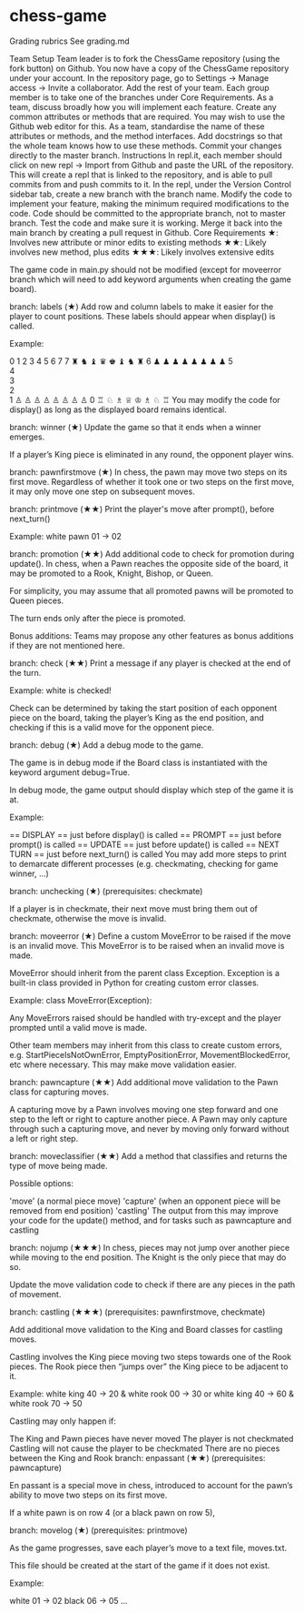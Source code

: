 # chess-game
Grading rubrics
See grading.md

Team Setup
Team leader is to fork the ChessGame repository (using the fork button) on Github. You now have a copy of the ChessGame repository under your account.
In the repository page, go to Settings → Manage access → Invite a collaborator. Add the rest of your team.
Each group member is to take one of the branches under Core Requirements.
As a team, discuss broadly how you will implement each feature.
Create any common attributes or methods that are required. You may wish to use the Github web editor for this.
As a team, standardise the name of these attributes or methods, and the method interfaces.
Add docstrings so that the whole team knows how to use these methods.
Commit your changes directly to the master branch.
Instructions
In repl.it, each member should click on new repl → Import from Github and paste the URL of the repository.
This will create a repl that is linked to the repository, and is able to pull commits from and push commits to it.
In the repl, under the Version Control sidebar tab, create a new branch with the branch name.
Modify the code to implement your feature, making the minimum required modifications to the code. Code should be committed to the appropriate branch, not to master branch.
Test the code and make sure it is working.
Merge it back into the main branch by creating a pull request in Github.
Core Requirements
★: Involves new attribute or minor edits to existing methods
★★: Likely involves new method, plus edits
★★★: Likely involves extensive edits

The game code in main.py should not be modified (except for moveerror branch which will need to add keyword arguments when creating the game board).

branch: labels (★)
Add row and column labels to make it easier for the player to count positions. These labels should appear when display() is called.

Example:

  0 1 2 3 4 5 6 7
7 ♜ ♞ ♝ ♛ ♚ ♝ ♞ ♜
6 ♟︎ ♟︎ ♟︎ ♟︎ ♟︎ ♟︎ ♟︎ ♟︎
5                
4                
3                
2                
1 ♙ ♙ ♙ ♙ ♙ ♙ ♙ ♙
0 ♖ ♘ ♗ ♕ ♔ ♗ ♘ ♖
You may modify the code for display() as long as the displayed board remains identical.

branch: winner (★)
Update the game so that it ends when a winner emerges.

If a player’s King piece is eliminated in any round, the opponent player wins.

branch: pawnfirstmove (★)
In chess, the pawn may move two steps on its first move. Regardless of whether it took one or two steps on the first move, it may only move one step on subsequent moves.

branch: printmove (★★)
Print the player's move after prompt(), before next_turn()

Example: white pawn 01 -> 02

branch: promotion (★★)
Add additional code to check for promotion during update(). In chess, when a Pawn reaches the opposite side of the board, it may be promoted to a Rook, Knight, Bishop, or Queen.

For simplicity, you may assume that all promoted pawns will be promoted to Queen pieces.

The turn ends only after the piece is promoted.

Bonus additions:
Teams may propose any other features as bonus additions if they are not mentioned here.

branch: check (★★)
Print a message if any player is checked at the end of the turn.

Example: white is checked!

Check can be determined by taking the start position of each opponent piece on the board, taking the player’s King as the end position, and checking if this is a valid move for the opponent piece.

branch: debug (★)
Add a debug mode to the game.

The game is in debug mode if the Board class is instantiated with the keyword argument debug=True.

In debug mode, the game output should display which step of the game it is at.

Example:

== DISPLAY == just before display() is called
== PROMPT == just before prompt() is called
== UPDATE == just before update() is called
== NEXT TURN == just before next_turn() is called
You may add more steps to print to demarcate different processes (e.g. checkmating, checking for game winner, ...)

branch: unchecking (★)
(prerequisites: checkmate)

If a player is in checkmate, their next move must bring them out of checkmate, otherwise the move is invalid.

branch: moveerror (★)
Define a custom MoveError to be raised if the move is an invalid move. This MoveError is to be raised when an invalid move is made.

MoveError should inherit from the parent class Exception. Exception is a built-in class provided in Python for creating custom error classes.

Example: class MoveError(Exception):

Any MoveErrors raised should be handled with try-except and the player prompted until a valid move is made.

Other team members may inherit from this class to create custom errors, e.g. StartPieceIsNotOwnError, EmptyPositionError, MovementBlockedError, etc where necessary. This may make move validation easier.

branch: pawncapture (★★)
Add additional move validation to the Pawn class for capturing moves.

A capturing move by a Pawn involves moving one step forward and one step to the left or right to capture another piece. A Pawn may only capture through such a capturing move, and never by moving only forward without a left or right step.

branch: moveclassifier (★★)
Add a method that classifies and returns the type of move being made.

Possible options:

'move' (a normal piece move)
'capture' (when an opponent piece will be removed from end position)
'castling'
The output from this may improve your code for the update() method, and for tasks such as pawncapture and castling

branch: nojump (★★★)
In chess, pieces may not jump over another piece while moving to the end position. The Knight is the only piece that may do so.

Update the move validation code to check if there are any pieces in the path of movement.

branch: castling (★★★)
(prerequisites: pawnfirstmove, checkmate)

Add additional move validation to the King and Board classes for castling moves.

Castling involves the King piece moving two steps towards one of the Rook pieces. The Rook piece then “jumps over” the King piece to be adjacent to it.

Example: white king 40 -> 20 & white rook 00 -> 30 or white king 40 -> 60 & white rook 70 -> 50

Castling may only happen if:

The King and Pawn pieces have never moved
The player is not checkmated
Castling will not cause the player to be checkmated
There are no pieces between the King and Rook
branch: enpassant (★★)
(prerequisites: pawncapture)

En passant is a special move in chess, introduced to account for the pawn’s ability to move two steps on its first move.

If a white pawn is on row 4 (or a black pawn on row 5),

branch: movelog (★)
(prerequisites: printmove)

As the game progresses, save each player’s move to a text file, moves.txt.

This file should be created at the start of the game if it does not exist.

Example:

white 01 -> 02
black 06 -> 05
...
